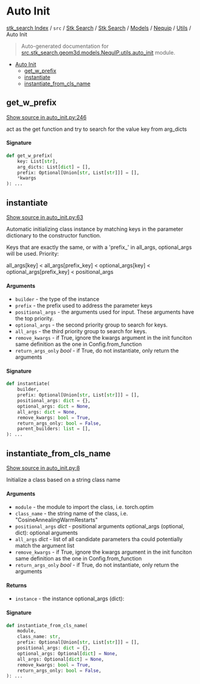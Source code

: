 # Auto Init

[stk_search Index](../../../../../../README.md#stk_search-index) / `src` / [Stk Search](../../../../index.md#stk-search) / [Stk Search](../../../../index.md#stk-search) / [Models](../../index.md#models) / [Nequip](../index.md#nequip) / [Utils](./index.md#utils) / Auto Init

> Auto-generated documentation for [src.stk_search.geom3d.models.NequIP.utils.auto_init](https://github.com/mohammedazzouzi15/STK_search/blob/main/src/stk_search/geom3d/models/NequIP/utils/auto_init.py) module.

- [Auto Init](#auto-init)
  - [get_w_prefix](#get_w_prefix)
  - [instantiate](#instantiate)
  - [instantiate_from_cls_name](#instantiate_from_cls_name)

## get_w_prefix

[Show source in auto_init.py:246](https://github.com/mohammedazzouzi15/STK_search/blob/main/src/stk_search/geom3d/models/NequIP/utils/auto_init.py#L246)

act as the get function and try to search for the value key from arg_dicts

#### Signature

```python
def get_w_prefix(
    key: List[str],
    arg_dicts: List[dict] = [],
    prefix: Optional[Union[str, List[str]]] = [],
    *kwargs
): ...
```



## instantiate

[Show source in auto_init.py:63](https://github.com/mohammedazzouzi15/STK_search/blob/main/src/stk_search/geom3d/models/NequIP/utils/auto_init.py#L63)

Automatic initializing class instance by matching keys in the parameter dictionary to the constructor function.

Keys that are exactly the same, or with a 'prefix_' in all_args, optional_args will be used.
Priority:

all_args[key] < all_args[prefix_key] < optional_args[key] < optional_args[prefix_key] < positional_args

#### Arguments

- `builder` - the type of the instance
- `prefix` - the prefix used to address the parameter keys
- `positional_args` - the arguments used for input. These arguments have the top priority.
- `optional_args` - the second priority group to search for keys.
- `all_args` - the third priority group to search for keys.
- `remove_kwargs` - if True, ignore the kwargs argument in the init funciton
    same definition as the one in Config.from_function
- `return_args_only` *bool* - if True, do not instantiate, only return the arguments

#### Signature

```python
def instantiate(
    builder,
    prefix: Optional[Union[str, List[str]]] = [],
    positional_args: dict = {},
    optional_args: dict = None,
    all_args: dict = None,
    remove_kwargs: bool = True,
    return_args_only: bool = False,
    parent_builders: list = [],
): ...
```



## instantiate_from_cls_name

[Show source in auto_init.py:8](https://github.com/mohammedazzouzi15/STK_search/blob/main/src/stk_search/geom3d/models/NequIP/utils/auto_init.py#L8)

Initialize a class based on a string class name

#### Arguments

- `module` - the module to import the class, i.e. torch.optim
- `class_name` - the string name of the class, i.e. "CosineAnnealingWarmRestarts"
- `positional_args` *dict* - positional arguments
optional_args (optional, dict): optional arguments
- `all_args` *dict* - list of all candidate parameters tha could potentially match the argument list
- `remove_kwargs` - if True, ignore the kwargs argument in the init funciton
    same definition as the one in Config.from_function
- `return_args_only` *bool* - if True, do not instantiate, only return the arguments

#### Returns

- `instance` - the instance
optional_args (dict):

#### Signature

```python
def instantiate_from_cls_name(
    module,
    class_name: str,
    prefix: Optional[Union[str, List[str]]] = [],
    positional_args: dict = {},
    optional_args: Optional[dict] = None,
    all_args: Optional[dict] = None,
    remove_kwargs: bool = True,
    return_args_only: bool = False,
): ...
```